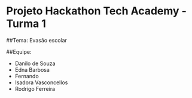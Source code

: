 # Projeto Hackathon Tech Academy - Turma 1

##Tema: Evasão escolar

##Equipe: 
- Danilo de Souza
- Edna Barbosa
- Fernando
- Isadora Vasconcellos
- Rodrigo Ferreira